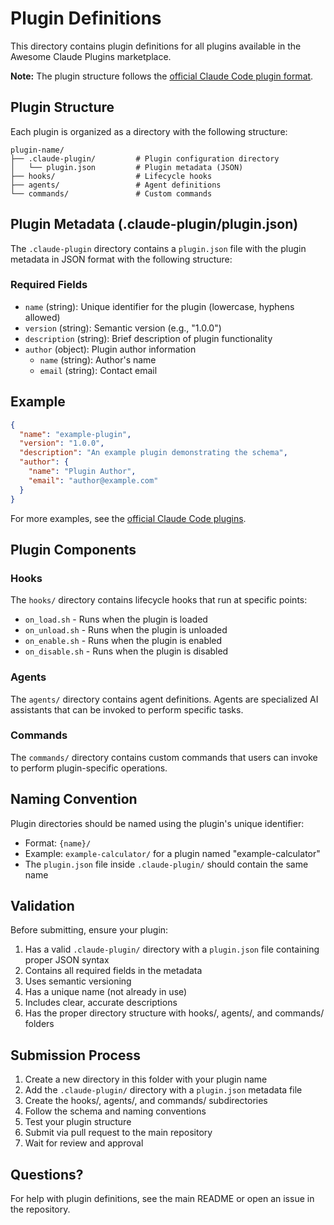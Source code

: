 # Plugin Definitions

This directory contains plugin definitions for all plugins available in the Awesome Claude Plugins marketplace.

**Note:** The plugin structure follows the [official Claude Code plugin format](https://github.com/anthropics/claude-code/tree/main/plugins).

## Plugin Structure

Each plugin is organized as a directory with the following structure:

```
plugin-name/
├── .claude-plugin/         # Plugin configuration directory
│   └── plugin.json         # Plugin metadata (JSON)
├── hooks/                  # Lifecycle hooks
├── agents/                 # Agent definitions
└── commands/               # Custom commands
```

## Plugin Metadata (.claude-plugin/plugin.json)

The `.claude-plugin` directory contains a `plugin.json` file with the plugin metadata in JSON format with the following structure:

### Required Fields

- `name` (string): Unique identifier for the plugin (lowercase, hyphens allowed)
- `version` (string): Semantic version (e.g., "1.0.0")
- `description` (string): Brief description of plugin functionality
- `author` (object): Plugin author information
  - `name` (string): Author's name
  - `email` (string): Contact email

## Example

```json
{
  "name": "example-plugin",
  "version": "1.0.0",
  "description": "An example plugin demonstrating the schema",
  "author": {
    "name": "Plugin Author",
    "email": "author@example.com"
  }
}
```

For more examples, see the [official Claude Code plugins](https://github.com/anthropics/claude-code/tree/main/plugins).

## Plugin Components

### Hooks

The `hooks/` directory contains lifecycle hooks that run at specific points:
- `on_load.sh` - Runs when the plugin is loaded
- `on_unload.sh` - Runs when the plugin is unloaded
- `on_enable.sh` - Runs when the plugin is enabled
- `on_disable.sh` - Runs when the plugin is disabled

### Agents

The `agents/` directory contains agent definitions. Agents are specialized AI assistants that can be invoked to perform specific tasks.

### Commands

The `commands/` directory contains custom commands that users can invoke to perform plugin-specific operations.

## Naming Convention

Plugin directories should be named using the plugin's unique identifier:
- Format: `{name}/`
- Example: `example-calculator/` for a plugin named "example-calculator"
- The `plugin.json` file inside `.claude-plugin/` should contain the same name

## Validation

Before submitting, ensure your plugin:
1. Has a valid `.claude-plugin/` directory with a `plugin.json` file containing proper JSON syntax
2. Contains all required fields in the metadata
3. Uses semantic versioning
4. Has a unique name (not already in use)
5. Includes clear, accurate descriptions
6. Has the proper directory structure with hooks/, agents/, and commands/ folders

## Submission Process

1. Create a new directory in this folder with your plugin name
2. Add the `.claude-plugin/` directory with a `plugin.json` metadata file
3. Create the hooks/, agents/, and commands/ subdirectories
4. Follow the schema and naming conventions
5. Test your plugin structure
6. Submit via pull request to the main repository
7. Wait for review and approval

## Questions?

For help with plugin definitions, see the main README or open an issue in the repository.

